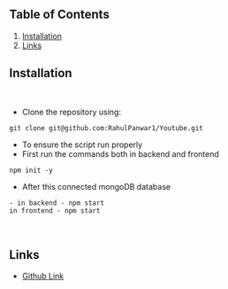 
## Table of Contents

1. [ Installation ](#installation)
2. [ Links ](#links)



## Installation
<br>

- Clone the repository using:

```
git clone git@github.com:RahulPanwar1/Youtube.git
```

- To ensure the script run properly
- First run the commands both in backend and frontend

```
npm init -y

```

- After this connected mongoDB database
```
- in backend - npm start
in frontend - npm start

```

<br>

## Links

- [Github Link](https://github.com/RahulPanwar1/Intervue.io)
